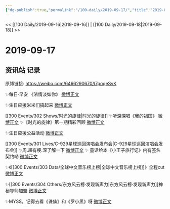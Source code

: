 ```yaml
---
{"dg-publish":true,"permalink":"/100-daily/2019-09-17/","title":"2019-09-17"}
---
```



<< [[100 Daily/2019-09-16\|2019-09-16]] | [[100 Daily/2019-09-18\|2019-09-18]] >>

# 2019-09-17

## 资讯站 记录

原博链接: https://weibo.com/6466290670/I7poqeSvK

✨每日·早安
《浓情淡如你》
[微博正文](https://m.weibo.cn/6466290670/4417433349650468)

✨生日应援米米们搞起来
[微博正文](https://m.weibo.cn/6466290670/4417492317122702)

[[300 Events/302 Shows/时光的旋律\|时光的旋律]]
✨听深深唱《我的祖国》
[微博正文](https://m.weibo.cn/6466290670/4417508917949057)
✨《时光的旋律》第一期精彩回顾
[微博正文](https://m.weibo.cn/6466290670/4417510948175123)

✨生日应援公益活动
[微博正文](https://m.weibo.cn/6466290670/4417563725292083)

[[300 Events/301 Lives/C-929星球巡回演唱会发布会\|C-929星球巡回演唱会发布会]]
✨周.超有梗.深了解一下
[微博正文](https://m.weibo.cn/6466290670/4417573191933032)
✨ 童话绘本《小王子旅行记》内有签名契约呦
[微博正文](https://m.weibo.cn/6466290670/4417660081596497)

✨《[[300 Events/303 Data/全球中文音乐榜上榜\|全球中文音乐榜上榜]]》全程cut
[微博正文](https://m.weibo.cn/6466290670/4417591566756277)

✨[[300 Events/304 Others/东方风云榜·发现新声力\|东方风云榜·发现新声力]]神秘导师加盟
[微博正文](https://m.weibo.cn/6466290670/4417621153296980)

✨MYSS，记得去看《诛仙》和《罗小黑》呀
[微博正文](https://m.weibo.cn/6466290670/4417628389363299)


